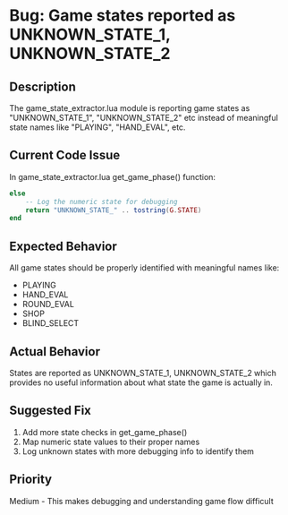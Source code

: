 # Bug: Game states reported as UNKNOWN_STATE_1, UNKNOWN_STATE_2

## Description
The game_state_extractor.lua module is reporting game states as "UNKNOWN_STATE_1", "UNKNOWN_STATE_2" etc instead of meaningful state names like "PLAYING", "HAND_EVAL", etc.

## Current Code Issue
In game_state_extractor.lua get_game_phase() function:
```lua
else
    -- Log the numeric state for debugging
    return "UNKNOWN_STATE_" .. tostring(G.STATE)
end
```

## Expected Behavior
All game states should be properly identified with meaningful names like:
- PLAYING
- HAND_EVAL  
- ROUND_EVAL
- SHOP
- BLIND_SELECT

## Actual Behavior
States are reported as UNKNOWN_STATE_1, UNKNOWN_STATE_2 which provides no useful information about what state the game is actually in.

## Suggested Fix
1. Add more state checks in get_game_phase()
2. Map numeric state values to their proper names
3. Log unknown states with more debugging info to identify them

## Priority
Medium - This makes debugging and understanding game flow difficult